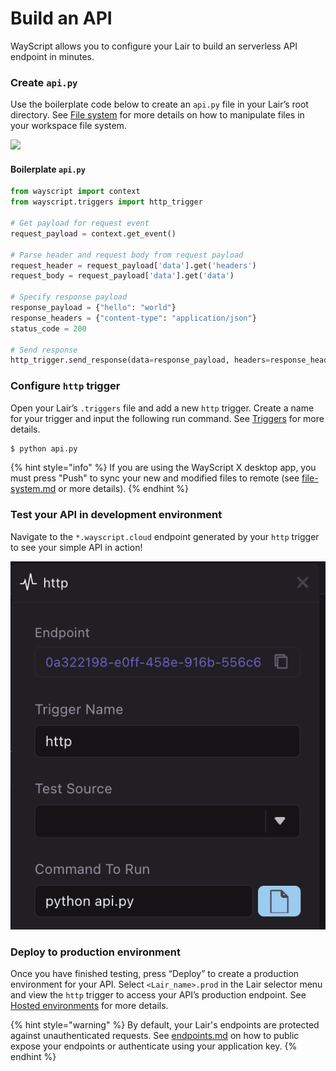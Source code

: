 # Build an API

WayScript allows you to configure your Lair to build an serverless API endpoint in minutes.

### Create `api.py`

Use the boilerplate code below to create an `api.py` file in your Lair’s root directory. See [File system](../building-tools/file-system.md) for more details on how to manipulate files in your workspace file system.

![](https://codahosted.io/docs/2kDMDaZ6QP/blobs/bl-Iqkx-tphjD/3d584a55f32dbc8c4e8cf462e3eb9867bbcaf47440586f29d25f94abb1d90be28f4433566d59fc5bfeef80fb761d4e93785f99ec6a64bd561d70e8c2785ae52f342dcf4729de3a496500f8f7ee8d21e20f6ee3321ca9844abc41275391641b8d1fff3ebe)

#### Boilerplate `api.py`

```python
from wayscript import context
from wayscript.triggers import http_trigger

# Get payload for request event
request_payload = context.get_event()

# Parse header and request body from request payload
request_header = request_payload['data'].get('headers')
request_body = request_payload['data'].get('data')

# Specify response payload
response_payload = {"hello": "world"}
response_headers = {"content-type": "application/json"}
status_code = 200

# Send response
http_trigger.send_response(data=response_payload, headers=response_headers, status_code=status_code)
```

### Configure `http` trigger

Open your Lair’s `.triggers` file and add a new `http` trigger. Create a name for your trigger and input the following run command. See [Triggers](../building-tools/triggers.md) for more details.

```bash
$ python api.py
```

{% hint style="info" %}
If you are using the WayScript X desktop app, you must press "Push" to sync your new and modified files to remote (see [file-system.md](../building-tools/file-system.md "mention") or more details).
{% endhint %}

### Test your API in development environment

Navigate to the `*.wayscript.cloud` endpoint generated by your `http` trigger to see your simple API in action!

![](<../.gitbook/assets/Screen Shot 2021-09-14 at 1.55.49 PM.png>)

### Deploy to production environment

Once you have finished testing, press “Deploy” to create a production environment for your API. Select `<Lair_name>.prod` in the Lair selector menu and view the `http` trigger to access your API’s production endpoint. See [Hosted environments](../building-tools/deployments.md) for more details.

{% hint style="warning" %}
By default, your Lair's endpoints are protected against unauthenticated requests. See [endpoints.md](../building-tools/endpoints.md "mention") on how to public expose your endpoints or authenticate using your application key.
{% endhint %}
